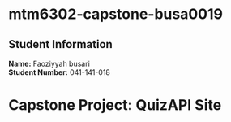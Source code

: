 # mtm6302-capstone-busa0019


## Student Information
**Name:** Faoziyyah busari  
**Student Number:** 041-141-018 
 # Capstone Project: QuizAPI  Site